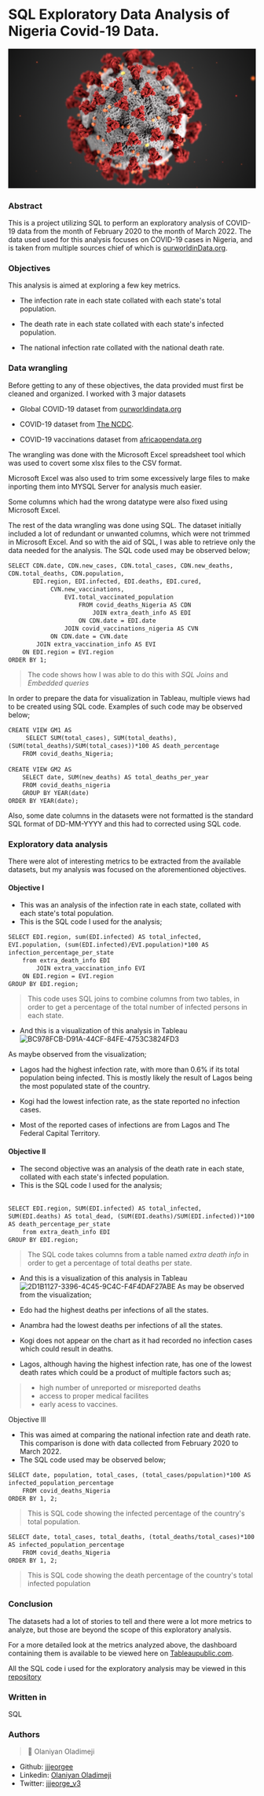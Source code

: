 # SQL Exploratory Data Analysis of Nigeria Covid-19 Data.

![alt](https://github.com/jjjeorgee/Portfolio-Projects/blob/61b007560bfa539d208dbbb13c6f207e77911f54/wew.PNG)

### Abstract
   This is a project utilizing SQL to perform an exploratory analysis of COVID-19 data from the month of February 2020 to the month of March 2022. The data used used for this analysis focuses on COVID-19 cases in Nigeria, and is taken from multiple sources chief of which is [ourworldinData.org](https://ourworldindata.org/). 

### Objectives
This analysis is aimed at exploring a few key metrics.

- The infection rate in each state collated with each state's total population.

- The death rate in each state collated with each state's infected population.

- The national infection rate collated with the national death rate.

### Data wrangling 
Before getting to any of these objectives, the data provided must first be cleaned and organized. I worked with 3 major datasets
- Global COVID-19 dataset from [ourworldindata.org](https://ourworldindata.org/covid-deaths)

- COVID-19 dataset from [The NCDC](http://covid19.ncdc.gov.ng).

- COVID-19 vaccinations dataset from [africaopendata.org](https://africaopendata.org/dataset/covid-19-data)

The wrangling was done with the Microsoft Excel spreadsheet tool which was used to covert some xlsx files to the CSV format.

Microsoft Excel was also used to trim some excessively large files to make inporting them into MYSQL Server for analysis much easier. 

Some columns which had the wrong datatype were also fixed using Microsoft Excel.

The rest of the data wrangling was  done using SQL. 
The dataset initially included a lot of redundant or unwanted columns, which were not trimmed in Microsoft Excel. 
And so with the aid of SQL, I was able to retrieve only the data needed for the analysis. The SQL code used may be observed below;

```
SELECT CDN.date, CDN.new_cases, CDN.total_cases, CDN.new_deaths, CDN.total_deaths, CDN.population,
	   EDI.region, EDI.infected, EDI.deaths, EDI.cured,
			CVN.new_vaccinations,
				EVI.total_vaccinated_population 
					FROM covid_deaths_Nigeria AS CDN
						JOIN extra_death_info AS EDI
					ON CDN.date = EDI.date 
				JOIN covid_vaccinations_nigeria AS CVN
			ON CDN.date = CVN.date
		JOIN extra_vaccination_info AS EVI
    ON EDI.region = EVI.region
ORDER BY 1;

```

> The code shows how I was able to do this with *SQL Joins* and *Embedded queries*

In order to prepare the data for visualization in Tableau, multiple views had to be created using SQL code. Examples of such code may be observed below;

```
CREATE VIEW GM1 AS
	 SELECT SUM(total_cases), SUM(total_deaths), (SUM(total_deaths)/SUM(total_cases))*100 AS death_percentage
	FROM covid_deaths_Nigeria;

CREATE VIEW GM2 AS
	SELECT date, SUM(new_deaths) AS total_deaths_per_year
	FROM covid_deaths_nigeria
    GROUP BY YEAR(date)
ORDER BY YEAR(date);

```

Also, some date columns in the datasets were not formatted is the standard SQL format of DD-MM-YYYY and this had to corrected using SQL code.



### Exploratory data analysis
There were alot of interesting metrics to be extracted from the available datasets, but my analysis was focused on the aforementioned objectives. 

#### Objective l
- This was an analysis of the infection rate in each state, collated with each state's total population. 
- This is the SQL code I used for the analysis;

```
SELECT EDI.region, sum(EDI.infected) AS total_infected, EVI.population, (sum(EDI.infected)/EVI.population)*100 AS infection_percentage_per_state
	from extra_death_info EDI
		JOIN extra_vaccination_info EVI
	ON EDI.region = EVI.region
GROUP BY EDI.region;
```
> This code uses SQL joins to combine columns from two tables, in order to get a percentage of the total number of infected persons in each state.
 
- And this is a visualization of this analysis in Tableau![BC978FCB-D91A-44CF-84FE-4753C3824FD3](https://user-images.githubusercontent.com/98137996/180646585-5b3e93aa-8459-46b7-b2ed-23031c26839b.jpeg)
 
As maybe observed from the visualization; 
- Lagos had the highest infection rate, with more than 0.6% if its total population being infected. This is mostly likely the result of Lagos being the most populated state of the country.

- Kogi had the lowest infection rate, as the state reported no infection cases.

- Most of the reported cases of infections are from Lagos and The Federal Capital Territory. 

#### Objective ll
- The second objective was an analysis of the death rate in each state, collated with each state's infected population.
- This is the SQL code I used for the analysis;

```

SELECT EDI.region, SUM(EDI.infected) AS total_infected, SUM(EDI.deaths) AS total_dead, (SUM(EDI.deaths)/SUM(EDI.infected))*100 AS death_percentage_per_state
	from extra_death_info EDI
GROUP BY EDI.region;

```

> The SQL code takes columns from a table named *extra death info* in order to get a percentage of total deaths per state.

- And this is a visualization of this analysis in Tableau ![2D1B1127-3396-4C45-9C4C-F4F4DAF27ABE](https://user-images.githubusercontent.com/98137996/180660220-10461076-5f6d-4ddd-b0c8-b5bb0058662f.jpeg)
As may be observed from the visualization;
- Edo had the highest deaths per infections of all the states.

- Anambra had the lowest deaths per infections of all the states.

- Kogi does not appear on the chart as it had recorded no infection cases which could result in deaths.

- Lagos, although having the highest infection rate, has one of the lowest death rates which could be a product of multiple factors such as; 
> - high number of unreported or misreported deaths
> - access to proper medical facilites
> - early acess to vaccines.

Objective lll
- This was aimed at comparing the national infection rate and death rate. This comparison is done with data collected from February 2020 to March 2022.
- The SQL code used may be observed below;

```
SELECT date, population, total_cases, (total_cases/population)*100 AS infected_population_percentage
	FROM covid_deaths_Nigeria
ORDER BY 1, 2;

```
> This is SQL code showing the infected percentage of the country's total population.

```
SELECT date, total_cases, total_deaths, (total_deaths/total_cases)*100 AS infected_population_percentage
	FROM covid_deaths_Nigeria
ORDER BY 1, 2;
```
> This is SQL code showing the death percentage of the country's total infected population

### Conclusion 
The datasets had a lot of stories to tell and there were a lot more metrics to analyze, but those are beyond the scope of this exploratory analysis.

For a more detailed look at the metrics analyzed above, the dashboard containing them is available to be viewed here on [Tableaupublic.com](https://public.tableau.com/app/profile/oladimeji.olaniyan/viz/NigeriaCOVID-19Data/Dashboard1).

All the SQL code i used for the exploratory analysis may be viewed in this [repository](https://github.com/jjjeorgee/Nigeria_Covid_Stats_Analysis/blob/main/Nigeria%20COVID%20data(SQL%20Data%20Exploration%20Project).sql)

### Written in
SQL

### Authors
> 👤 Olaniyan Oladimeji
- Github: [jjjeorgee](https://github.com/jjjeorgee)
- Linkedin: [Olaniyan Oladimeji](https://www.linkedin.com/mwlite/in/oladimeji-olaniyan-a3a114170)
- Twitter: [jjjeorge_v3](https://www.twitter.com/jjjeorge_v3)
